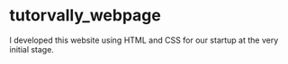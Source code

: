 # tutorvally_webpage
I developed this website using HTML and CSS for our startup at the very initial stage.
